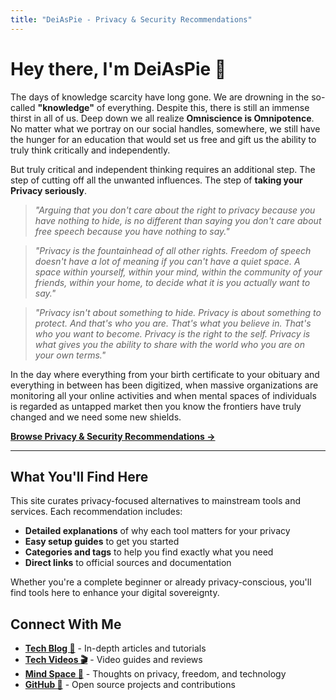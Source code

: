 ```yaml
---
title: "DeiAsPie - Privacy & Security Recommendations"
---
```


# Hey there, I'm DeiAsPie 👋

The days of knowledge scarcity have long gone. We are drowning in the so-called **"knowledge"** of everything. Despite this, there is still an immense thirst in all of us. Deep down we all realize **Omniscience is Omnipotence**. No matter what we portray on our social handles, somewhere, we still have the hunger for an education that would set us free and gift us the ability to truly think critically and independently.

But truly critical and independent thinking requires an additional step. The step of cutting off all the unwanted influences. The step of **taking your Privacy seriously**.

> *"Arguing that you don't care about the right to privacy because you have nothing to hide, is no different than saying you don't care about free speech because you have nothing to say."*

> *"Privacy is the fountainhead of all other rights. Freedom of speech doesn't have a lot of meaning if you can't have a quiet space. A space within yourself, within your mind, within the community of your friends, within your home, to decide what it is you actually want to say."*

> *"Privacy isn't about something to hide. Privacy is about something to protect. And that's who you are. That's what you believe in. That's who you want to become. Privacy is the right to the self. Privacy is what gives you the ability to share with the world who you are on your own terms."*

In the day where everything from your birth certificate to your obituary and everything in between has been digitized, when massive organizations are monitoring all your online activities and when mental spaces of individuals is regarded as untapped market then you know the frontiers have truly changed and we need some new shields.

**[Browse Privacy & Security Recommendations →](/recommendations/)**

---

## What You'll Find Here

This site curates privacy-focused alternatives to mainstream tools and services. Each recommendation includes:

- **Detailed explanations** of why each tool matters for your privacy
- **Easy setup guides** to get you started
- **Categories and tags** to help you find exactly what you need
- **Direct links** to official sources and documentation

Whether you're a complete beginner or already privacy-conscious, you'll find tools here to enhance your digital sovereignty.

## Connect With Me

- **[Tech Blog 📜](https://open.lbry.com/@DeiAsPieBlog:f)** - In-depth articles and tutorials
- **[Tech Videos 🎬](https://open.lbry.com/@DeiAsPie:1)** - Video guides and reviews  
- **[Mind Space 🧠](https://open.lbry.com/@DeiAsPieMindSpace:7)** - Thoughts on privacy, freedom, and technology
- **[GitHub 🐙](https://github.com/DeiAsPie)** - Open source projects and contributions

